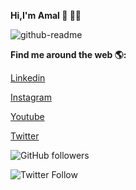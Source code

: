 **Hi,I'm Amal  👋 👨‍💻** 
                                                                                                                                                                                                                                     
![github-readme](https://user-images.githubusercontent.com/26376366/91389140-58a10300-e856-11ea-88f5-7efa29404161.png)

**Find me around the web 🌎:**

[Linkedin](https://www.linkedin.com/in/amalmathewtech/)

[Instagram](https://www.instagram.com/amalmathewtech/)

[Youtube](https://www.youtube.com/amalmathewtech)

[Twitter](https://twitter.com/amalmathewtech)    




![GitHub followers](https://img.shields.io/github/followers/amalmathewtech?style=social)

![Twitter Follow](https://img.shields.io/twitter/follow/amalmathewtech?style=social)









